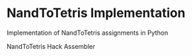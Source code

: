 # NandToTetris Implementation

Implementation of NandToTetris assignments in Python

NandToTetris Hack Assembler 
